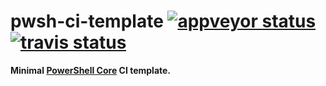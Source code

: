 # pwsh-ci-template [![appveyor status](https://api.travis-ci.org/MarkTiedemann/pwsh-ci-template.svg?branch=master)](https://ci.appveyor.com/project/MarkTiedemann/pwsh-ci-template) [![travis status](https://travis-ci.org/MarkTiedemann/pwsh-ci-template.svg?branch=master)](https://travis-ci.org/MarkTiedemann/pwsh-ci-template)

**Minimal [PowerShell Core](https://github.com/PowerShell/PowerShell) CI template.**
